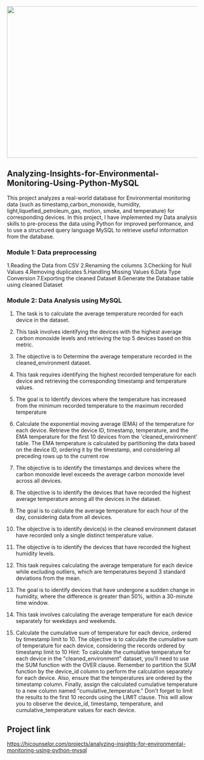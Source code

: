 
<img src="https://github.com/agujalwar/Analyzing-Insights-for-Environmental-Monitoring-Using-Python-MySQL/assets/125154280/e65bc56d-c5f2-4f28-9db4-1cfcdf6b7c85" width="600" height="400">


## Analyzing-Insights-for-Environmental-Monitoring-Using-Python-MySQL
This project analyzes a real-world database for Environmental monitoring data (such as timestamp,carbon_monoxide, humidity, light,liquefied_petroleum_gas, motion, smoke, and temperature) for corresponding devices. 
In this project, I have implemented my Data analysis skills to pre-process the data using Python for improved performance, and to use a structured query language MySQL to retrieve useful information from the database.
### Module 1: Data preprocessing
  1.Reading the Data from CSV
  2.Renaming the columns
  3.Checking for Null Values
  4.Removing duplicates
  5.Handling Missing Values
  6.Data Type Conversion
  7.Exporting the cleaned Dataset
  8.Generate the Database table using cleaned Dataset
### Module 2: Data Analysis using MySQL
  1.  The task is to calculate the average temperature recorded for each device in the dataset.
  2.  This task involves identifying the devices with the highest average carbon monoxide levels and retrieving the top 5 devices based on this metric.
  3.  The objective is to Determine the average temperature recorded in the cleaned_environment dataset.
  4.  This task requires identifying the highest recorded temperature for each device and retrieving the corresponding timestamp and temperature values.
  5.  The goal is to Identify devices where the temperature has increased from the minimum recorded temperature to the maximum recorded temperature
  6.  Calculate the exponential moving average (EMA) of the temperature for each device. Retrieve the device ID, timestamp, temperature, and the EMA temperature for the first 10 devices from the 'cleaned_environment' table. The EMA temperature is calculated by partitioning the data based on the device ID, ordering it by the timestamp, and considering all preceding rows up to the current row
  7.  The objective is to identify the timestamps and devices where the carbon monoxide level exceeds the average carbon monoxide level across all devices.
  8.  The objective is to identify the devices that have recorded the highest average temperature among all the devices in the dataset.
  9.  The goal is to calculate the average temperature for each hour of the day, considering data from all devices.
  10. The objective is to identify device(s) in the cleaned environment dataset have recorded only a single distinct temperature value.
  11. The objective is to identify the devices that have recorded the highest humidity levels.
  12. This task requires calculating the average temperature for each device while excluding outliers, which are temperatures beyond 3 standard deviations from the mean.
  13. The goal is to identify devices that have undergone a sudden change in humidity, where the difference is greater than 50%, within a 30-minute time window.
  
  15. This task involves calculating the average temperature for each device separately for weekdays and weekends.
  16. Calculate the cumulative sum of temperature for each device, ordered by timestamp limit to 10.
The objective is to calculate the cumulative sum of temperature for each device, considering the records ordered by timestamp limit to 10
Hint:
To calculate the cumulative temperature for each device in the "cleaned_environment" dataset, you'll need to use the SUM function with the OVER clause. Remember to partition the SUM function by the device_id column to perform the calculation separately for each device. Also, ensure that the temperatures are ordered by the timestamp column. Finally, assign the calculated cumulative temperature to a new column named "cumulative_temperature." Don't forget to limit the results to the first 10 records using the LIMIT clause. This will allow you to observe the device_id, timestamp, temperature, and cumulative_temperature values for each device. 


## Project link
https://hicounselor.com/projects/analyzing-insights-for-environmental-monitoring-using-python-mysql
